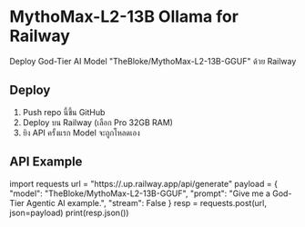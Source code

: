 # MythoMax-L2-13B Ollama for Railway

Deploy God-Tier AI Model "TheBloke/MythoMax-L2-13B-GGUF" ด้วย Railway

## Deploy

1. Push repo นี้ขึ้น GitHub
2. Deploy บน Railway (เลือก Pro 32GB RAM)
3. ยิง API ครั้งแรก Model จะถูกโหลดเอง

## API Example

import requests
url = "https://<your-app-name>.up.railway.app/api/generate"
payload = {
    "model": "TheBloke/MythoMax-L2-13B-GGUF",
    "prompt": "Give me a God-Tier Agentic AI example.",
    "stream": False
}
resp = requests.post(url, json=payload)
print(resp.json())
